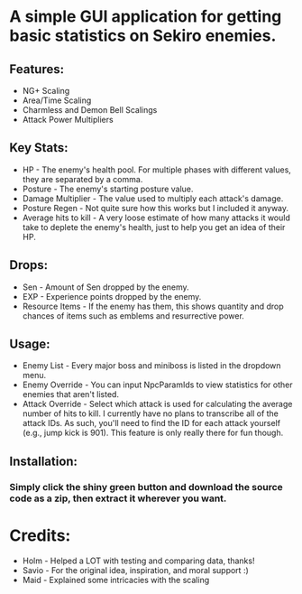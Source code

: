 # A simple GUI application for getting basic statistics on Sekiro enemies.

## Features:
 - NG+ Scaling
 - Area/Time Scaling
 - Charmless and Demon Bell Scalings
 - Attack Power Multipliers

## Key Stats:
 - HP - The enemy's health pool. For multiple phases with different values, they are separated by a comma.
 - Posture - The enemy's starting posture value.
 - Damage Multiplier - The value used to multiply each attack's damage.
 - Posture Regen - Not quite sure how this works but I included it anyway.
 - Average hits to kill - A very loose estimate of how many attacks it would take to deplete the enemy's health, just to help you get an idea of their HP.

## Drops:
 - Sen - Amount of Sen dropped by the enemy.
 - EXP - Experience points dropped by the enemy.
 - Resource Items - If the enemy has them, this shows quantity and drop chances of items such as emblems and resurrective power.

## Usage:
 - Enemy List - Every major boss and miniboss is listed in the dropdown menu.
 - Enemy Override - You can input NpcParamIds to view statistics for other enemies that aren't listed.
 - Attack Override - Select which attack is used for calculating the average number of hits to kill. I currently have no plans to transcribe all of the attack IDs. As such, you'll need to find the ID for each attack yourself (e.g., jump kick is 901). This feature is only really there for fun though.

## Installation:
### Simply click the shiny green button and download the source code as a zip, then extract it wherever you want.

# Credits:
 - Holm - Helped a LOT with testing and comparing data, thanks!
 - Savio - For the original idea, inspiration, and moral support :)
 - Maid - Explained some intricacies with the scaling
